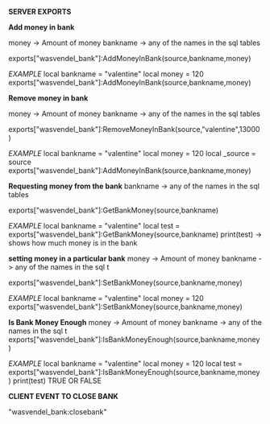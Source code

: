 **SERVER EXPORTS**

**Add money in bank**

money -> Amount of money 
bankname -> any of the names in the sql tables

exports["wasvendel_bank"]:AddMoneyInBank(source,bankname,money)

*EXAMPLE*
local bankname = "valentine"
local money = 120
exports["wasvendel_bank"]:AddMoneyInBank(source,bankname,money)

**Remove money in bank**

money -> Amount of money 
bankname -> any of the names in the sql tables

exports["wasvendel_bank"]:RemoveMoneyInBank(source,"valentine",13000)

*EXAMPLE*
local bankname = "valentine"
local money = 120
local _source = source
exports["wasvendel_bank"]:AddMoneyInBank(source,bankname,money)


**Requesting money from the bank**
bankname -> any of the names in the sql tables

exports["wasvendel_bank"]:GetBankMoney(source,bankname)

*EXAMPLE*
local bankname = "valentine"
local test = exports["wasvendel_bank"]:GetBankMoney(source,bankname)
print(test) -> shows how much money is in the bank

**setting money in a particular bank**
money -> Amount of money 
bankname -> any of the names in the sql t

exports["wasvendel_bank"]:SetBankMoney(source,bankname,money)

*EXAMPLE* 
local bankname = "valentine"
local money = 120
exports["wasvendel_bank"]:SetBankMoney(source,bankname,money)

**Is Bank Money Enough**
money -> Amount of money 
bankname -> any of the names in the sql t
exports["wasvendel_bank"]:IsBankMoneyEnough(source,bankname,money)

*EXAMPLE* 
local bankname = "valentine"
local money = 120
local test = exports["wasvendel_bank"]:IsBankMoneyEnough(source,bankname,money)
print(test) TRUE OR FALSE 

**CLIENT EVENT TO CLOSE BANK**

"wasvendel_bank:closebank"